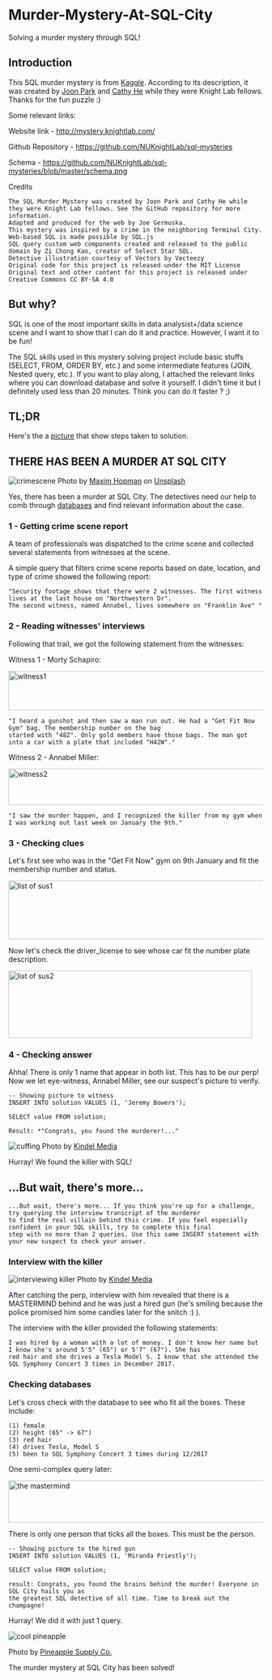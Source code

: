 # Murder-Mystery-At-SQL-City
Solving a murder mystery through SQL!

## Introduction
This SQL murder mystery is from  [Kaggle](https://www.kaggle.com/datasets/johnp47/sql-murder-mystery-database/data). According to its description, it was created by [Joon Park](https://x.com/JoonParkMusic) and [Cathy He](https://x.com/Cathy_MeiyingHe) while they were Knight Lab fellows. Thanks for the fun puzzle :)

Some relevant links:

Website link - http://mystery.knightlab.com/

Github Repository - https://github.com/NUKnightLab/sql-mysteries

Schema - https://github.com/NUKnightLab/sql-mysteries/blob/master/schema.png


Credits
```
The SQL Murder Mystery was created by Joon Park and Cathy He while they were Knight Lab fellows. See the GitHub repository for more information.
Adapted and produced for the web by Joe Germuska.
This mystery was inspired by a crime in the neighboring Terminal City.
Web-based SQL is made possible by SQL.js
SQL query custom web components created and released to the public domain by Zi Chong Kao, creator of Select Star SQL.
Detective illustration courtesy of Vectors by Vecteezy
Original code for this project is released under the MIT License
Original text and other content for this project is released under Creative Commons CC BY-SA 4.0
```

## But why?
SQL is one of the most important skills in data analysist+/data science scene and I want to show that I can do it and practice. However, I want it to be fun!

The SQL skills used in this mystery solving project include basic stuffs (SELECT, FROM, ORDER BY, etc.) and some intermediate features (JOIN, Nested query, etc.). If you want to play along, I attached the relevant links where you can download database and solve it yourself. I didn't time it but I definitely used less than 20 minutes. Think you can do it faster ? ;)

## TL;DR

Here's the a [picture](https://github.com/user-attachments/assets/ee33501c-cd25-4107-8648-d5431e18eb34) that show steps taken to solution.

## THERE HAS BEEN A MURDER AT SQL CITY

![crimescene](https://github.com/user-attachments/assets/a4f5edc1-dab6-4257-b5dc-0f3f3ca2fa4a)
Photo by <a href="https://unsplash.com/@nampoh?utm_content=creditCopyText&utm_medium=referral&utm_source=unsplash">Maxim Hopman</a> on <a href="https://unsplash.com/photos/silhouette-of-person-on-window-PEJHULxUHZs?utm_content=creditCopyText&utm_medium=referral&utm_source=unsplash">Unsplash</a>
      
Yes, there has been a murder at SQL City. The detectives need our help to comb through [databases](https://github.com/NUKnightLab/sql-mysteries/blob/master/schema.png) and find relevant information about the case.


### 1 - Getting crime scene report

A team of professionals was dispatched to the crime scene and collected several statements from witnesses at the scene.

A simple query that filters crime scene reports based on date, location, and type of crime showed the following report:
```
"Security footage shows that there were 2 witnesses. The first witness lives at the last house on "Northwestern Dr".
The second witness, named Annabel, lives somewhere on "Franklin Ave" "
```


### 2 - Reading witnesses' interviews

Following that trail, we got the following statement from the witnesses:

Witness 1 - Morty Schapiro:

<img width="685" height="78" alt="witness1" src="https://github.com/user-attachments/assets/d27df2ce-484d-4abd-afd8-39f64f27e289" />

```
"I heard a gunshot and then saw a man run out. He had a "Get Fit Now Gym" bag. The membership number on the bag
started with "48Z". Only gold members have those bags. The man got into a car with a plate that included "H42W"."
```

Witness 2 - Annabel Miller:

<img width="687" height="72" alt="witness2" src="https://github.com/user-attachments/assets/0d6b95d2-905e-48c6-af2b-ea535a994506" />

```
"I saw the murder happen, and I recognized the killer from my gym when I was working out last week on January the 9th."
```


### 3 - Checking clues

Let's first see who was in the "Get Fit Now" gym on 9th January and fit the membership number and status.

<img width="897" height="116" alt="list of sus1" src="https://github.com/user-attachments/assets/cf0265f8-80f8-433c-bf39-17d288b4b514" />

Now let's check the driver_license to see whose car fit the number plate description.

<img width="481" height="133" alt="list of sus2" src="https://github.com/user-attachments/assets/0900e79e-8d11-41fd-8ecd-989f687db5b0" />

### 4 - Checking answer

Ahha! There is only 1 name that appear in both list. This has to be our perp! Now we let eye-witness, Annabel Miller, see our suspect's picture to verify.  

```
-- Showing picture to witness 
INSERT INTO solution VALUES (1, 'Jeremy Bowers');

SELECT value FROM solution;
```
```
Result: *"Congrats, you found the murderer!..."
```

![cuffing](https://github.com/user-attachments/assets/13c42bef-8067-4689-8fb5-a7d45b64fcaf)
Photo by [Kindel Media](https://www.pexels.com/photo/a-man-in-black-shirt-arrested-7785088/)

Hurray! We found the killer with SQL!

## ...But wait, there's more...

```
...But wait, there's more... If you think you're up for a challenge, try querying the interview transcript of the murderer
to find the real villain behind this crime. If you feel especially confident in your SQL skills, try to complete this final
step with no more than 2 queries. Use this same INSERT statement with your new suspect to check your answer.
```

### Interview with the killer

![interviewing killer](https://github.com/user-attachments/assets/60bfd872-1937-47e0-8db2-fbdeaffbb369)
Photo by [Kindel Media](https://www.pexels.com/photo/an-officer-talking-to-a-man-7785067/)

After catching the perp, interview with him revealed that there is a MASTERMIND behind and he was just a hired gun (he's smiling because the police promised him some candies later for the snitch :) ).

The interview with the killer provided the following statements:
```
I was hired by a woman with a lot of money. I don't know her name but I know she's around 5'5" (65") or 5'7" (67"). She has
red hair and she drives a Tesla Model S. I know that she attended the SQL Symphony Concert 3 times in December 2017.
```

### Checking databases

Let's cross check with the database to see who fit all the boxes. These include:
```
(1) female
(2) height (65" -> 67")
(3) red hair
(4) drives Tesla, Model S
(5) been to SQL Symphony Concert 3 times during 12/2017
```

One semi-complex query later:

<img width="893" height="83" alt="the mastermind" src="https://github.com/user-attachments/assets/c8ac8f69-ff3e-4a5e-8fff-a6d28b667747" />


There is only one person that ticks all the boxes. This must be the person.

```
-- Showing picture to the hired gun
INSERT INTO solution VALUES (1, 'Miranda Priestly');

SELECT value FROM solution;
```
```
result: Congrats, you found the brains behind the murder! Everyone in SQL City hails you as
the greatest SQL detective of all time. Time to break out the champagne!
```
Hurray! We did it with just 1 query.

![cool pineapple](https://github.com/user-attachments/assets/876c9497-2b4b-43a2-9cca-811ebab51c9a)

Photo by [Pineapple Supply Co.](https://www.pexels.com/photo/close-up-photo-of-pineapple-with-party-hat-and-a-black-sunglasses-1071878/)

The murder mystery at SQL City has been solved! 



